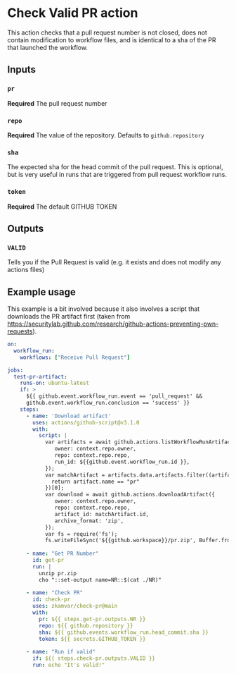 # Check Valid PR action

This action checks that a pull request number is not closed, does not contain modification to workflow files, and is identical to a sha of the PR that launched the workflow.

## Inputs

### `pr`

**Required** The pull request number

### `repo`

**Required** The value of the repository. Defaults to `github.repository`

### `sha`

The expected sha for the head commit of the pull request. This is optional, but
is very useful in runs that are triggered from pull request workflow runs.

### `token`

**Required** The default GITHUB TOKEN 

## Outputs

### `VALID`

Tells you if the Pull Request is valid (e.g. it exists and does not modify any actions files)

## Example usage

This example is a bit involved because it also involves a script that downloads the PR artifact first (taken from https://securitylab.github.com/research/github-actions-preventing-pwn-requests).

```yaml
on:
  workflow_run:
    workflows: ["Receive Pull Request"]

jobs:
  test-pr-artifact:
    runs-on: ubuntu-latest
    if: >
      ${{ github.event.workflow_run.event == 'pull_request' &&
      github.event.workflow_run.conclusion == 'success' }}
    steps:
      - name: 'Download artifact'
        uses: actions/github-script@v3.1.0
        with:
          script: |
            var artifacts = await github.actions.listWorkflowRunArtifacts({
               owner: context.repo.owner,
               repo: context.repo.repo,
               run_id: ${{github.event.workflow_run.id }},
            });
            var matchArtifact = artifacts.data.artifacts.filter((artifact) => {
              return artifact.name == "pr"
            })[0];
            var download = await github.actions.downloadArtifact({
               owner: context.repo.owner,
               repo: context.repo.repo,
               artifact_id: matchArtifact.id,
               archive_format: 'zip',
            });
            var fs = require('fs');
            fs.writeFileSync('${{github.workspace}}/pr.zip', Buffer.from(download.data));
            
      - name: "Get PR Number"
        id: get-pr
        run: |
          unzip pr.zip
          cho "::set-output name=NR::$(cat ./NR)"
      
      - name: "Check PR"
        id: check-pr
        uses: zkamvar/check-pr@main
        with:
          pr: ${{ steps.get-pr.outputs.NR }}
          repo: ${{ github.repository }}
          sha: ${{ github.events.workflow_run.head_commit.sha }}
          token: ${{ secrets.GITHUB_TOKEN }}
          
      - name: "Run if valid"
        if: ${{ steps.check-pr.outputs.VALID }}
        run: echo "It's valid!"
```
